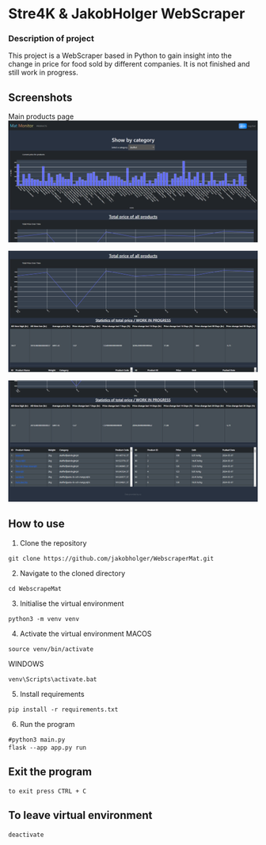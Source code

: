 Stre4K & JakobHolger WebScraper
==============================

### Description of project
This project is a WebScraper based in Python to gain insight into the change in price for food sold by different companies. It is not finished and still work in progress.

## Screenshots

Main products page
![Screenshot 1](screenshots/Products1.png)



![Screenshot 2](screenshots/Products2.png)



![Screenshot 3](screenshots/Products3.png)


## How to use

1. Clone the repository
```
git clone https://github.com/jakobholger/WebscraperMat.git
```
2. Navigate to the cloned directory
```
cd WebscrapeMat
```
3. Initialise the virtual environment
```
python3 -m venv venv
```
4. Activate the virtual environment
MACOS
```
source venv/bin/activate
```
WINDOWS
```
venv\Scripts\activate.bat
```
5. Install requirements
```
pip install -r requirements.txt
```
6. Run the program
```
#python3 main.py
flask --app app.py run
```

## Exit the program
```
to exit press CTRL + C
```

## To leave virtual environment
```
deactivate
```
